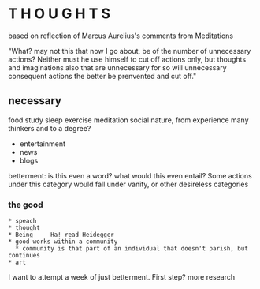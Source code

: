 # T H O U G H T S

based on reflection of Marcus Aurelius's comments from Meditations

"What? may not this that now I go about, be of the number of unnecessary actions? Neither must he use himself to cut off actions only, but thoughts and imaginations also that are unnecessary for so will unnecessary consequent actions the better be prenvented and cut off."

## necessary
food
study
sleep
exercise
meditation
social
nature, from experience many thinkers
and to a degree?
 * entertainment
 * news
 * blogs

betterment: is this even a word? what would this even entail? Some actions under this category would fall under vanity, or other desireless categories
  ### the good
    * speach
    * thought
    * Being     Ha! read Heidegger
    * good works within a community
      * community is that part of an individual that doesn't parish, but continues
    * art

I want to attempt a week of just betterment. First step? more research